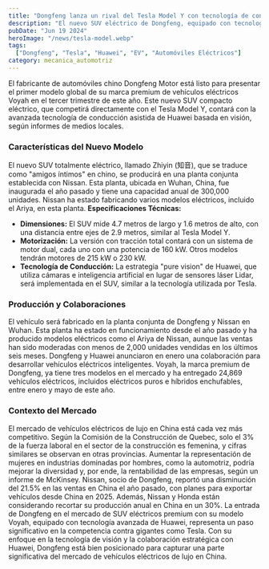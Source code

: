 ```yaml
---
title: "Dongfeng lanza un rival del Tesla Model Y con tecnología de conducción asistida de Huawei"
description: "El nuevo SUV eléctrico de Dongfeng, equipado con tecnología de conducción asistida de Huawei, busca competir directamente con el Tesla Model Y en el mercado de vehículos eléctricos de lujo en China"
pubDate: "Jun 19 2024"
heroImage: "/news/tesla-model.webp"
tags:
  ["Dongfeng", "Tesla", "Huawei", "EV", "Automóviles Eléctricos"]
category: mecanica_automotriz
---
```

El fabricante de automóviles chino Dongfeng Motor está listo para presentar el primer modelo global de su marca premium de vehículos eléctricos Voyah en el tercer trimestre de este año. Este nuevo SUV compacto eléctrico, que competirá directamente con el Tesla Model Y, contará con la avanzada tecnología de conducción asistida de Huawei basada en visión, según informes de medios locales.
### Características del Nuevo Modelo
El nuevo SUV totalmente eléctrico, llamado Zhiyin (知音), que se traduce como "amigos íntimos" en chino, se producirá en una planta conjunta establecida con Nissan. Esta planta, ubicada en Wuhan, China, fue inaugurada el año pasado y tiene una capacidad anual de 300,000 unidades. Nissan ha estado fabricando varios modelos eléctricos, incluido el Ariya, en esta planta.
**Especificaciones Técnicas:**
- **Dimensiones:** El SUV mide 4.7 metros de largo y 1.6 metros de alto, con una distancia entre ejes de 2.9 metros, similar al Tesla Model Y.
- **Motorización:** La versión con tracción total contará con un sistema de motor dual, cada uno con una potencia de 160 kW. Otros modelos tendrán motores de 215 kW o 230 kW.
- **Tecnología de Conducción:** La estrategia "pure vision" de Huawei, que utiliza cámaras e inteligencia artificial en lugar de sensores láser Lidar, será implementada en el SUV, similar a la tecnología utilizada por Tesla.
### Producción y Colaboraciones
El vehículo será fabricado en la planta conjunta de Dongfeng y Nissan en Wuhan. Esta planta ha estado en funcionamiento desde el año pasado y ha producido modelos eléctricos como el Ariya de Nissan, aunque las ventas han sido moderadas con menos de 2,000 unidades vendidas en los últimos seis meses.
Dongfeng y Huawei anunciaron en enero una colaboración para desarrollar vehículos eléctricos inteligentes. Voyah, la marca premium de Dongfeng, ya tiene tres modelos en el mercado y ha entregado 24,869 vehículos eléctricos, incluidos eléctricos puros e híbridos enchufables, entre enero y mayo de este año.
### Contexto del Mercado
El mercado de vehículos eléctricos de lujo en China está cada vez más competitivo. Según la Comisión de la Construcción de Quebec, solo el 3% de la fuerza laboral en el sector de la construcción es femenina, y cifras similares se observan en otras provincias. Aumentar la representación de mujeres en industrias dominadas por hombres, como la automotriz, podría mejorar la diversidad y, por ende, la rentabilidad de las empresas, según un informe de McKinsey.
Nissan, socio de Dongfeng, reportó una disminución del 21.5% en las ventas en China el año pasado, con planes para exportar vehículos desde China en 2025. Además, Nissan y Honda están considerando recortar su producción anual en China en un 30%.
La entrada de Dongfeng en el mercado de SUV eléctricos premium con su modelo Voyah, equipado con tecnología avanzada de Huawei, representa un paso significativo en la competencia contra gigantes como Tesla. Con su enfoque en la tecnología de visión y la colaboración estratégica con Huawei, Dongfeng está bien posicionado para capturar una parte significativa del mercado de vehículos eléctricos de lujo en China.

